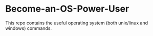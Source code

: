 # Become-an-OS-Power-User
This repo contains the useful operating system (both unix/linux and windows) commands.
